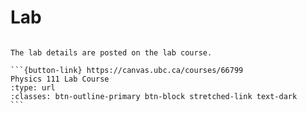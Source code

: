 # Lab

````{card}

The lab details are posted on the lab course.

```{button-link} https://canvas.ubc.ca/courses/66799
Physics 111 Lab Course
:type: url
:classes: btn-outline-primary btn-block stretched-link text-dark
```
````